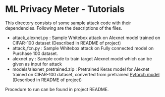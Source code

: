 # ML Privacy Meter - Tutorials
This directory consists of some sample attack code with their dependencies.
Following are the descriptions of the files.
- attack_alexnet.py : Sample Whitebox attack on Alexnet model trained on CIFAR-100 dataset (Described in README of project)
- attack_fcn.py : Sample Whitebox attack on Fully connected model on Purchase 100 dataset.
- alexnet.py : Sample code to train target Alexnet model which can be given as input for attack
- models/alexnet_pretrained.zip	: Pretrained Keras model for Alexnet trained on CIFAR-100 dataset, converted from pretrained [Pytorch model](https://github.com/bearpaw/pytorch-classification#pretrained-models) (Described in README of project)

Procedure to run can be found in project README.
